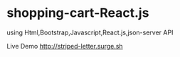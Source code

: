 # shopping-cart-React.js
using Html,Bootstrap,Javascript,React.js,json-server API

Live Demo 
 http://striped-letter.surge.sh
